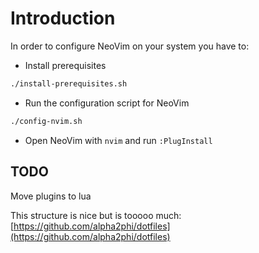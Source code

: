 # Introduction

In order to configure NeoVim on your system you have to:

- Install prerequisites

```bash
./install-prerequisites.sh
```

- Run the configuration script for NeoVim

```bash
./config-nvim.sh
```

- Open NeoVim with `nvim` and run `:PlugInstall`

## TODO

Move plugins to lua

This structure is nice but is tooooo much: [https://github.com/alpha2phi/dotfiles](https://github.com/alpha2phi/dotfiles)
